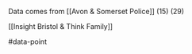 Data comes from [[Avon & Somerset Police]] (15) (29)

[[Insight Bristol & Think Family]]

#data-point